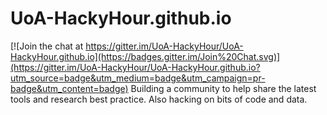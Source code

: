 # UoA-HackyHour.github.io

[![Join the chat at https://gitter.im/UoA-HackyHour/UoA-HackyHour.github.io](https://badges.gitter.im/Join%20Chat.svg)](https://gitter.im/UoA-HackyHour/UoA-HackyHour.github.io?utm_source=badge&utm_medium=badge&utm_campaign=pr-badge&utm_content=badge)
Building a community to help share the latest tools and research best practice. Also hacking on bits of code and data.
